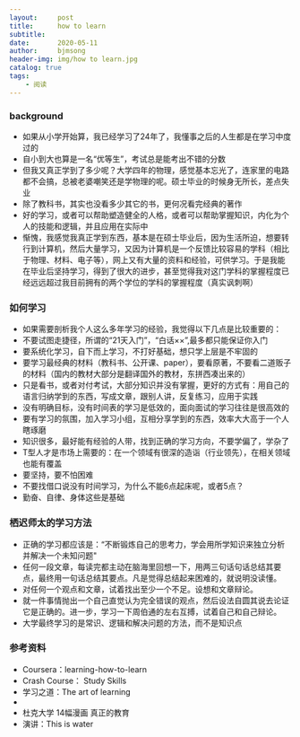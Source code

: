 ```yaml
---
layout:     post
title:      how to learn
subtitle:   
date:       2020-05-11
author:     bjmsong
header-img: img/how to learn.jpg
catalog: true
tags:
    - 阅读
---
```


### background
- 如果从小学开始算，我已经学习了24年了，我懂事之后的人生都是在学习中度过的
- 自小到大也算是一名“优等生”，考试总是能考出不错的分数
- 但我又真正学到了多少呢？大学四年的物理，感觉基本忘光了，连家里的电路都不会搞，总被老婆嘲笑还是学物理的呢。硕士毕业的时候身无所长，差点失业
- 除了教科书，其实也没看多少其它的书，更何况看完经典的著作
- 好的学习，或者可以帮助塑造健全的人格，或者可以帮助掌握知识，内化为个人的技能和逻辑，并且应用在实际中
- 惭愧，我感觉我真正学到东西，基本是在硕士毕业后，因为生活所迫，想要转行到计算机，然后大量学习，又因为计算机是一个反馈比较容易的学科（相比于物理、材料、电子等），网上又有大量的资料和经验，可供学习。于是我能在毕业后坚持学习，得到了很大的进步，甚至觉得我对这门学科的掌握程度已经远远超过我目前拥有的两个学位的学科的掌握程度（真实讽刺啊）

### 如何学习
- 如果需要剖析我个人这么多年学习的经验，我觉得以下几点是比较重要的：
- 不要试图走捷径，所谓的“21天入门”，“白话××”,最多都只能保证你入门
- 要系统化学习，自下而上学习，不打好基础，想只学上层是不牢固的
- 要学习最经典的材料（教科书、公开课、paper），要看原著，不要看二道贩子的材料（国内的教材大部分是翻译国外的教材，东拼西凑出来的）
- 只是看书，或者对付考试，大部分知识并没有掌握，更好的方式有：用自己的语言归纳学到的东西，写成文章，跟别人讲，反复练习，应用于实践
- 没有明确目标，没有时间表的学习是低效的，面向面试的学习往往是很高效的
- 要有学习的氛围，加入学习小组，互相分享学到的东西，效率大大高于一个人瞎琢磨
- 知识很多，最好能有经验的人带，找到正确的学习方向，不要学偏了，学杂了
- T型人才是市场上需要的：在一个领域有很深的造诣（行业领先），在相关领域也能有覆盖
- 要坚持，要不怕困难
- 不要找借口说没有时间学习，为什么不能6点起床呢，或者5点？
- 勤奋、自律、身体这些是基础

### 栖迟师太的学习方法
- 正确的学习都应该是：“不断锻炼自己的思考力，学会用所学知识来独立分析并解决一个未知问题"
- 任何一段文章，每读完都主动在脑海里回想一下，用两三句话句话总结其要点，最终用一句话总结其要点。凡是觉得总结起来困难的，就说明没读懂。
- 对任何一个观点和文章，试着找出至少一个不足。设想和文章辩论。
- 就一件事情抛出一个自己直觉认为完全错误的观点，然后设法自圆其说去论证它是正确的。进一步，学习一下周伯通的左右互搏，试着自己和自己辩论。
- 大学最终学习的是常识、逻辑和解决问题的方法，而不是知识点


### 参考资料
- Coursera：learning-how-to-learn
- Crash Course： Study Skills
- 学习之道：The art of learning
- 
- 杜克大学 14幅漫画 真正的教育 
- 演讲：This is water
